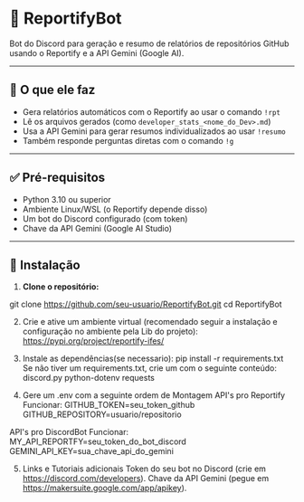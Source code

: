 # 🤖 ReportifyBot

Bot do Discord para geração e resumo de relatórios de repositórios GitHub usando o Reportify e a API Gemini (Google AI).

---

## 📌 O que ele faz

- Gera relatórios automáticos com o Reportify ao usar o comando `!rpt`
- Lê os arquivos gerados (como `developer_stats_<nome_do_Dev>.md`)
- Usa a API Gemini para gerar resumos individualizados ao usar `!resumo`
- Também responde perguntas diretas com o comando `!g`

---

## ✅ Pré-requisitos

- Python 3.10 ou superior
- Ambiente Linux/WSL (o Reportify depende disso)
- Um bot do Discord configurado (com token)
- Chave da API Gemini (Google AI Studio)

---

## 🧪 Instalação

1. **Clone o repositório:**


git clone https://github.com/seu-usuario/ReportifyBot.git
cd ReportifyBot


2. Crie e ative um ambiente virtual (recomendado seguir a instalação e configuração no ambiente pela Lib do projeto):
https://pypi.org/project/reportify-ifes/

3. Instale as dependências(se necessario):
 pip install -r requirements.txt
 Se não tiver um requirements.txt, crie um com o seguinte conteúdo:
  discord.py
  python-dotenv
  requests

4. Gere um .env com a seguinte ordem de Montagem
  API's pro Reportify Funcionar:
   GITHUB_TOKEN=seu_token_github
   GITHUB_REPOSITORY=usuario/repositorio

  API's pro DiscordBot Funcionar:
   MY_API_REPORTFY=seu_token_do_bot_discord
   GEMINI_API_KEY=sua_chave_api_do_gemini

5. Links e Tutoriais adicionais
  Token do seu bot no Discord (crie em https://discord.com/developers).
  Chave da API Gemini (pegue em https://makersuite.google.com/app/apikey).
